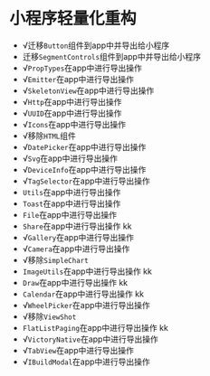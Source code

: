 # 小程序轻量化重构

- √迁移`Button`组件到app中并导出给小程序
- 迁移`SegmentControls`组件到app中并导出给小程序
- √`PropTypes`在app中进行导出操作
- √`Emitter`在app中进行导出操作
- √`SkeletonView`在app中进行导出操作
- √`Http`在app中进行导出操作
- √`UUID`在app中进行导出操作
- √`Icons`在app中进行导出操作
- √移除`HTML`组件
- √`DatePicker`在app中进行导出操作
- √`Svg`在app中进行导出操作
- √`DeviceInfo`在app中进行导出操作
- √`TagSelector`在app中进行导出操作
- `Utils`在app中进行导出操作 
- `Toast`在app中进行导出操作 
- `File`在app中进行导出操作 
- `Share`在app中进行导出操作 kk
- √`Gallery`在app中进行导出操作
- √`Camera`在app中进行导出操作
- √移除`SimpleChart`
- `ImageUtils`在app中进行导出操作 kk
- `Draw`在app中进行导出操作 kk
- `Calendar`在app中进行导出操作 kk
- √`WheelPicker`在app中进行导出操作
- √移除`ViewShot`
- `FlatListPaging`在app中进行导出操作 kk
- √`VictoryNative`在app中进行导出操作
- √`TabView`在app中进行导出操作
- √`IBuildModal`在app中进行导出操作

